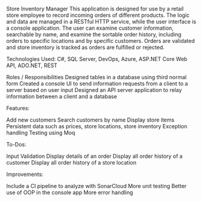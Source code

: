 Store Inventory Manager
This application is designed for use by a retail store employee to record incoming orders of different products. The logic and data are managed in a RESTful HTTP service, while the user interface is a console application. The user can examine customer information, searchable by name, and examine the sortable order history, including orders to specific locations and by specific customers. Orders are validated and store inventory is tracked as orders are fulfilled or rejected.

Technologies Used:
C#, SQL Server, DevOps, Azure, ASP.NET Core Web API, ADO.NET, REST

Roles / Responsibilities 
Designed tables in a database using third normal form
Created a console UI to send information requests from a client to a server based on user input
Designed an API server application to relay information between a client and a database
 

Features:

Add new customers
Search customers by name
Display store items
Persistent data such as prices, store locations, store inventory
Exception handling
Testing using Moq
 

To-Dos:

Input Validation
Display details of an order
Display all order history of a customer
Display all order history of a store location
 

Improvements:

Include a CI pipeline to analyze with SonarCloud
More unit testing
Better use of OOP in the console app
More error handling
